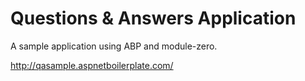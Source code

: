 # Questions & Answers Application

A sample application using ABP and module-zero.

http://qasample.aspnetboilerplate.com/
